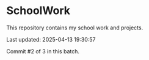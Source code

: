 # SchoolWork

This repository contains my school work and projects.

Last updated: 2025-04-13 19:30:57

Commit #2 of 3 in this batch.